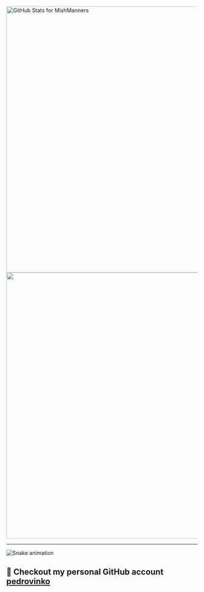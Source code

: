 <img src="https://github-readme-stats.vercel.app/api?username=pedrovinko&show_icons=true&include_all_commits=true&count_private=true&theme=jolly&layout=compact" alt="GitHub Stats for MishManners" width="700">
<img src="https://github-readme-streak-stats.herokuapp.com?user=pedrovinko&theme=jolly" width="700">
<hr>
<img src="https://raw.githubusercontent.com/pedroFP/pedroFP/output/snake.svg" alt="Snake animation" />

###

## 🌮 Checkout my personal GitHub account [pedrovinko](https://github.com/pedroFP)

